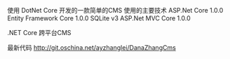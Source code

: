 使用 DotNet Core 开发的一款简单的CMS
使用的主要技术
ASP.Net Core 1.0.0
Entity Framework Core 1.0.0
SQLite v3
ASP.Net MVC Core 1.0.0

.NET Core 跨平台CMS


最新代码
http://git.oschina.net/ayzhanglei/DanaZhangCms
